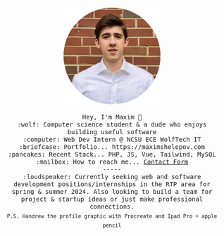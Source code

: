<p align="center">
  <img src="portraitImg.png" width="220" height="220"/><br/><br/>
  <samp>
    Hey, I'm Maxim 👋 <br/>
    :wolf: Computer science student & a dude who enjoys building useful software<br/>
    :computer: Web Dev Intern @ NCSU ECE WolfTech IT<br/>
    :briefcase: Portfolio... https://maximshelepov.com <br/>
    :pancakes: Recent Stack... PHP, JS, Vue, Tailwind, MySQL <br/>
    :mailbox: How to reach me... <a href="https://docs.google.com/forms/d/e/1FAIpQLSfvEu3_VYha6z6ppqmgrgJsbnAfdNtXu2nB8IqBSQJlX-4vaA/viewform?embedded=true">Contact Form</a> <br/>
    ----- <br/>
    :loudspeaker: Currently seeking web and software development positions/internships in the RTP area for spring & summer 2024. Also looking to build a team for project & startup ideas or just make professional connections.<br/>
    <sub>P.S. Handrew the profile graphic with Procreate and Ipad Pro + apple pencil</sub>
  </samp>
</p>
<!--
**feifyKike/feifyKike** is a ✨ _special_ ✨ repository because its `README.md` (this file) appears on your GitHub profile.

Here are some ideas to get you started:

- 🔭 I’m currently working on ...
- 🌱 I’m currently learning ...
- 👯 I’m looking to collaborate on ...
- 🤔 I’m looking for help with ...
- 💬 Ask me about ...
- 📫 How to reach me: ...
- 😄 Pronouns: ...
- ⚡ Fun fact: ...
-->
